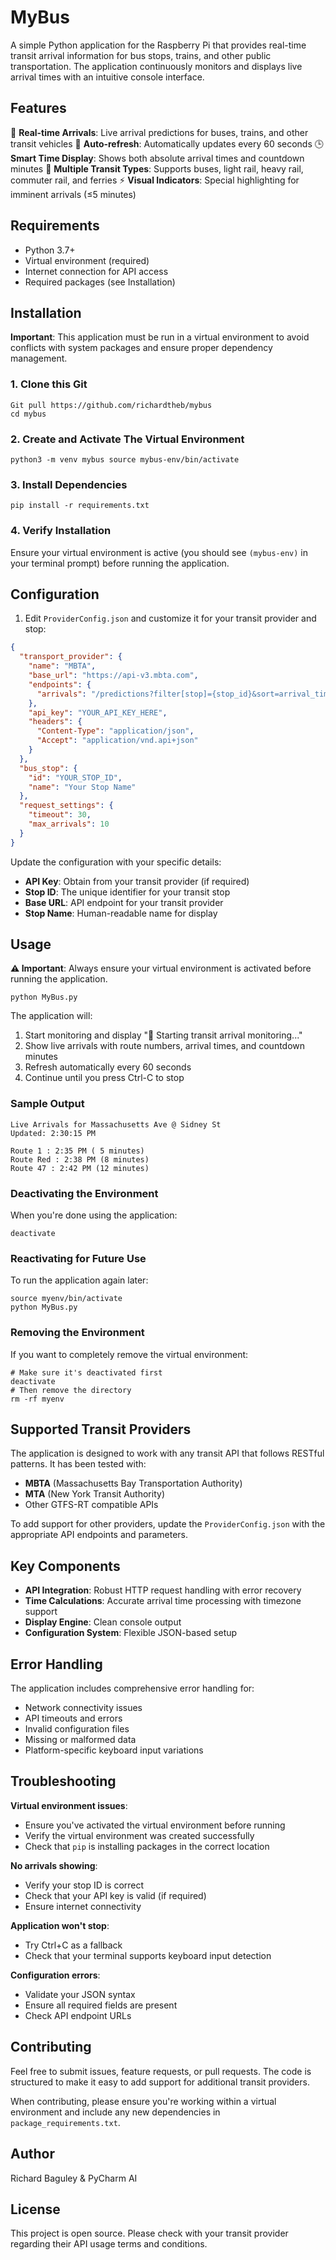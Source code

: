 # MyBus

A simple Python application for the Raspberry Pi that provides real-time transit arrival information for bus stops, trains, and other public transportation. The application continuously monitors and displays live arrival times with an intuitive console interface.

## Features

🚌 **Real-time Arrivals**: Live arrival predictions for buses, trains, and other transit vehicles
🔄 **Auto-refresh**: Automatically updates every 60 seconds
🕒 **Smart Time Display**: Shows both absolute arrival times and countdown minutes
🚦 **Multiple Transit Types**: Supports buses, light rail, heavy rail, commuter rail, and ferries
⚡ **Visual Indicators**: Special highlighting for imminent arrivals (≤5 minutes)

## Requirements

- Python 3.7+
- Virtual environment (required)
- Internet connection for API access
- Required packages (see Installation)

## Installation

**Important**: This application must be run in a virtual environment to avoid conflicts with system packages and ensure proper dependency management.

### 1. Clone this Git

```
Git pull https://github.com/richardtheb/mybus
cd mybus
```

### 2. Create and Activate The Virtual Environment
```
python3 -m venv mybus source mybus-env/bin/activate
```
### 3. Install Dependencies
```
pip install -r requirements.txt
```


### 4. Verify Installation

Ensure your virtual environment is active (you should see `(mybus-env)` in your terminal prompt) before running the application.

## Configuration

1. Edit `ProviderConfig.json` and customize it for your transit provider and stop:

```json
{
  "transport_provider": {
    "name": "MBTA",
    "base_url": "https://api-v3.mbta.com",
    "endpoints": {
      "arrivals": "/predictions?filter[stop]={stop_id}&sort=arrival_time"
    },
    "api_key": "YOUR_API_KEY_HERE",
    "headers": {
      "Content-Type": "application/json",
      "Accept": "application/vnd.api+json"
    }
  },
  "bus_stop": {
    "id": "YOUR_STOP_ID",
    "name": "Your Stop Name"
  },
  "request_settings": {
    "timeout": 30,
    "max_arrivals": 10
  }
}
```
Update the configuration with your specific details:
   - **API Key**: Obtain from your transit provider (if required)
   - **Stop ID**: The unique identifier for your transit stop
   - **Base URL**: API endpoint for your transit provider
   - **Stop Name**: Human-readable name for display

## Usage

**⚠️ Important**: Always ensure your virtual environment is activated before running the application.

```
python MyBus.py
```


The application will:
1. Start monitoring and display "🚀 Starting transit arrival monitoring..."
2. Show live arrivals with route numbers, arrival times, and countdown minutes
3. Refresh automatically every 60 seconds
4. Continue until you press Ctrl-C to stop

### Sample Output

```
Live Arrivals for Massachusetts Ave @ Sidney St
Updated: 2:30:15 PM

Route 1 : 2:35 PM ( 5 minutes)
Route Red : 2:38 PM (8 minutes)
Route 47 : 2:42 PM (12 minutes)
```



### Deactivating the Environment
When you're done using the application:
```
deactivate
```


### Reactivating for Future Use
To run the application again later:


```shell script
source myenv/bin/activate
python MyBus.py
```


### Removing the Environment
If you want to completely remove the virtual environment:
```shell script
# Make sure it's deactivated first
deactivate
# Then remove the directory
rm -rf myenv  

```

## Supported Transit Providers

The application is designed to work with any transit API that follows RESTful patterns. It has been tested with:

- **MBTA** (Massachusetts Bay Transportation Authority)
- **MTA** (New York Transit Authority)
- Other GTFS-RT compatible APIs

To add support for other providers, update the `ProviderConfig.json` with the appropriate API endpoints and parameters.

## Key Components

- **API Integration**: Robust HTTP request handling with error recovery
- **Time Calculations**: Accurate arrival time processing with timezone support
- **Display Engine**: Clean console output
- **Configuration System**: Flexible JSON-based setup

## Error Handling

The application includes comprehensive error handling for:
- Network connectivity issues
- API timeouts and errors
- Invalid configuration files
- Missing or malformed data
- Platform-specific keyboard input variations

## Troubleshooting

**Virtual environment issues**:
- Ensure you've activated the virtual environment before running
- Verify the virtual environment was created successfully
- Check that `pip` is installing packages in the correct location

**No arrivals showing**: 
- Verify your stop ID is correct
- Check that your API key is valid (if required)
- Ensure internet connectivity

**Application won't stop**:
- Try Ctrl+C as a fallback
- Check that your terminal supports keyboard input detection

**Configuration errors**:
- Validate your JSON syntax
- Ensure all required fields are present
- Check API endpoint URLs

## Contributing

Feel free to submit issues, feature requests, or pull requests. The code is structured to make it easy to add support for additional transit providers.

When contributing, please ensure you're working within a virtual environment and include any new dependencies in `package_requirements.txt`.

## Author
Richard Baguley & PyCharm AI

## License

This project is open source. Please check with your transit provider regarding their API usage terms and conditions.

